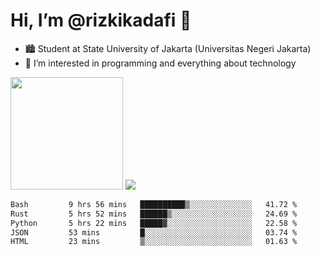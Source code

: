 # Hi, I’m @rizkikadafi 👋
- 🏙 Student at State University of Jakarta (Universitas Negeri Jakarta)
- 👀 I’m interested in programming and everything about technology
<img height="180em" src="https://github-readme-stats.vercel.app/api?username=rizkikadafi&show_icons=true&hide_border=true&&count_private=true&include_all_commits=true" />
<img src="https://github-readme-stats.vercel.app/api/top-langs/?username=rizkikadafi&show_icons=true&hide_border=true&&count_private=true&include_all_commits=true" />

<!--START_SECTION:waka-->

```txt
Bash         9 hrs 56 mins   ██████████▒░░░░░░░░░░░░░░   41.72 %
Rust         5 hrs 52 mins   ██████▒░░░░░░░░░░░░░░░░░░   24.69 %
Python       5 hrs 22 mins   █████▓░░░░░░░░░░░░░░░░░░░   22.58 %
JSON         53 mins         █░░░░░░░░░░░░░░░░░░░░░░░░   03.74 %
HTML         23 mins         ▒░░░░░░░░░░░░░░░░░░░░░░░░   01.63 %
```

<!--END_SECTION:waka-->

<!---
rizkikadafi/rizkikadafi is a ✨ special ✨ repository because its `README.md` (this file) appears on your GitHub profile.
You can click the Preview link to take a look at your changes.
--->

